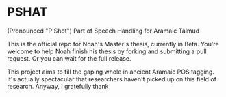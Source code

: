 # PSHAT
(Pronounced "P'Shot") Part of Speech Handling for Aramaic Talmud

This is the official repo for Noah's Master's thesis, currently in Beta. You're welcome to help Noah finish his thesis by forking and submitting a pull request. Or you can wait for the full release.

This project aims to fill the gaping whole in ancient Aramaic POS tagging. It's actually spectacular that researchers haven't picked up on this field of research.
Anyway, I gratefully thank 

